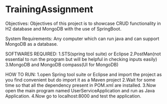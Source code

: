 # TrainingAssignment
Objectives:
 Objectives of this project is to showcase CRUD functionality in H2 database and MongoDB with the use of SpringBoot.
 
 System Requirements:
 Any computer which can run java and can support MongoDB as a database.
 
 SOFTWARES REQUIRED:
 1.STS(spring tool suite) or Eclipse
 2.PostMan(not essential to run the program but will be helpful in checking inputs easily)
 3.MongoDB and MongoDB compass(UI for MongoDB)
 
 HOW TO RUN: 
 1.open Spring tool suite or Eclipse and import the project as you find convenient but do import it as a Maven project
 2.Wait for some time so that all the dependency present in POM.xml are installed.
 3.Now open the main program named UserServiceApplication and run as Java Application.
 4.Now go to localhost:8000 and test the application.
 
 
 
